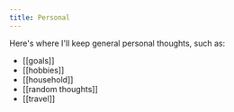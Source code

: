 ```yaml
---
title: Personal
---
```


Here's where I'll keep general personal thoughts, such as:

- [[goals]]
- [[hobbies]]
- [[household]]
- [[random thoughts]]
- [[travel]]